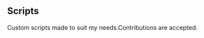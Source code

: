 ## Scripts
Custom scripts made to suit my needs.Contributions are accepted.

































































































































